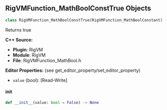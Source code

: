 ## RigVMFunction_MathBoolConstTrue Objects

```python
class RigVMFunction_MathBoolConstTrue(RigVMFunction_MathBoolConstant)
```

Returns true

**C++ Source:**

- **Plugin**: RigVM
- **Module**: RigVM
- **File**: RigVMFunction_MathBool.h

**Editor Properties:** (see get_editor_property/set_editor_property)

- ``value`` (bool):  [Read-Write]

<a id="unreal.RigVMFunction_MathBoolConstTrue.__init__"></a>

#### __init__

```python
def __init__(value: bool = False) -> None
```

<a id="unreal.RigUnit_MathBoolConstTrue"></a>